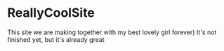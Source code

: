 # ReallyCoolSite
This site we are making together with my best lovely girl forever) It's not finished yet, but it's already great
